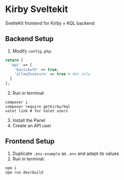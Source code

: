 # Kirby Sveltekit

SvelteKit frontend for Kirby + KQL backend

## Backend Setup

1. Modify `config.php`:
```php
return [
  'api' => [
    'basicAuth' => true,
    'allowInsecure' => true # dev only
  ]
];
```
2. Run in terminal:
```shell
composer i
composer require getkirby/kql
valet link # for Valet users
```
3. Install the Panel 
4. Create an API user

## Frontend Setup

1. Duplicate `.env.example` as `.env` and adapt its values
2. Run in terminal:
```shell
npm i
npm run dev/build
```
